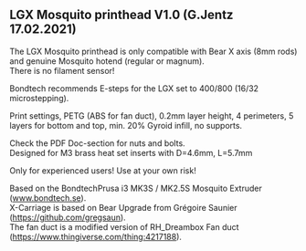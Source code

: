 ## LGX Mosquito printhead V1.0 (G.Jentz 17.02.2021)

The LGX Mosquito printhead is only compatible with Bear X axis (8mm rods) and genuine Mosquito hotend (regular or magnum).<br>
There is no filament sensor!

Bondtech recommends E-steps for the LGX set to 400/800 (16/32 microstepping).

Print settings, PETG (ABS for fan duct), 0.2mm layer height, 4 perimeters, 5 layers for bottom and top, min. 20% Gyroid infill, no supports.

Check the PDF Doc-section for nuts and bolts. <br>
Designed for M3 brass heat set inserts with D=4.6mm, L=5.7mm

Only for experienced users! Use at your own risk!


Based on the BondtechPrusa i3 MK3S / MK2.5S Mosquito Extruder  (www.bondtech.se).<br>
X-Carriage is based on Bear Upgrade from Grégoire Saunier (https://github.com/gregsaun).<br>
The fan duct is a modified version of RH_Dreambox Fan duct (https://www.thingiverse.com/thing:4217188).
